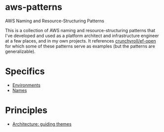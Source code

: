 # aws-patterns
AWS Naming and Resource-Structuring Patterns

This is a collection of AWS naming and resource-structuring patterns that I've developed and used as a platform architect and infrastructure engineer at a few places, and in my own projects. It references [crunchyroll/ef-open](https://github.com/crunchyroll/ef-open) for which some of these patterns serve as examples (but the patterns are generalizable).

# Specifics
- [Environments](./environments.md)
- [Names](./names.md)

# Principles
- [Architecture: guiding themes](./guiding_themes.md)
